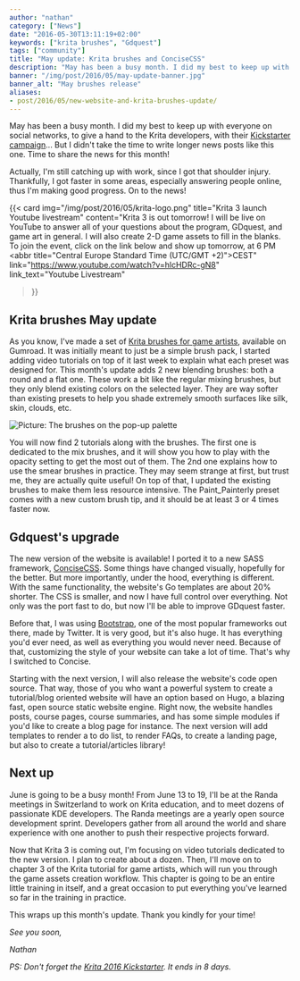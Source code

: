 ```yaml
---
author: "nathan"
category: ["News"]
date: "2016-05-30T13:11:19+02:00"
keywords: ["krita brushes", "Gdquest"]
tags: ["community"]
title: "May update: Krita brushes and ConciseCSS"
description: "May has been a busy month. I did my best to keep up with everyone on social networks, to give a hand to the Krita developers, with their Kickstarter campaign..."
banner: "/img/post/2016/05/may-update-banner.jpg"
banner_alt: "May brushes release"
aliases:
- post/2016/05/new-website-and-krita-brushes-update/
---
```


May has been a busy month. I did my best to keep up with everyone on social networks, to give a hand to the Krita developers, with their [Kickstarter campaign](https://www.youtube.com/watch?v=AjIiI8uiVNM)... But I didn't take the time to write longer news posts like this one. Time to share the news for this month! <!--more-->

Actually, I'm still catching up with work, since I got that shoulder injury. Thankfully, I got faster in some areas, especially answering people online, thus I'm making good progress. On to the news!

{{< card
  img="/img/post/2016/05/krita-logo.png"
  title="Krita 3 launch Youtube livestream"
  content="Krita 3 is out tomorrow! I will be live on YouTube to answer all of your questions about the program, GDquest, and game art in general. I will also create 2-D game assets to fill in the blanks. To join the event, click on the link below and show up tomorrow, at 6 PM <abbr title=\"Central Europe Standard Time (UTC/GMT +2)\">CEST</abbr>"
  link="https://www.youtube.com/watch?v=hlcHDRc-gN8"
  link_text="Youtube Livestream"
  >}}

## Krita brushes May update

As you know, I've made a set of [Krita brushes for game artists](https://gum.co/krita-brushes-for-game-artists), available on Gumroad. It was initially meant to just be a simple brush pack, I started adding video tutorials on top of it last week to explain what each preset was designed for. This month's update adds 2 new blending brushes: both a round and a flat one. These work a bit like the regular mixing brushes, but they only blend existing colors on the selected layer. They are way softer than existing presets to help you shade extremely smooth surfaces like silk, skin, clouds, etc.

![Picture: The brushes on the pop-up palette](/img/post/2016/05/krita-brushes-update-may-2016.jpg)

You will now find 2 tutorials along with the brushes. The first one is dedicated to the mix brushes, and it will show you how to play with the opacity setting to get the most out of them. The 2nd one explains how to use the smear brushes in practice. They may seem strange at first, but trust me, they are actually quite useful! On top of that, I updated the existing brushes to make them less resource intensive. The Paint_Painterly preset comes with a new custom brush tip, and it should be at least 3 or 4 times faster now.

## Gdquest's upgrade

The new version of the website is available! I ported it to a new SASS framework, [ConciseCSS](http://concisecss.com/). Some things have changed visually, hopefully for the better. But more importantly, under the hood, everything is different. With the same functionality, the website's Go templates are about 20% shorter. The CSS is smaller, and now I have full control over everything. Not only was the port fast to do, but now I'll be able to improve GDquest faster.

Before that, I was using [Bootstrap](http://getbootstrap.com/), one of the most popular frameworks out there, made by Twitter. It is very good, but it's also huge. It has everything you'd ever need, as well as everything you would never need. Because of that, customizing the style of your website can take a lot of time. That's why I switched to Concise.

Starting with the next version, I will also release the website's code open source. That way, those of you who want a powerful system to create a tutorial/blog oriented website will have an option based on Hugo, a blazing fast, open source static website engine. Right now, the website handles posts, course pages, course summaries, and has some simple modules if you'd like to create a blog page for instance. The next version will add templates to render a to do list, to render FAQs, to create a landing page, but also to create a tutorial/articles library!

## Next up

June is going to be a busy month! From June 13 to 19, I'll be at the Randa meetings in Switzerland to work on Krita education, and to meet dozens of passionate KDE developers. The Randa meetings are a yearly open source development sprint. Developers gather from all around the world and share experience with one another to push their respective projects forward.

Now that Krita 3 is coming out, I'm focusing on video tutorials dedicated to the new version. I plan to create about a dozen. Then, I'll move on to chapter 3 of the Krita tutorial for game artists, which will run you through the game assets creation workflow. This chapter is going to be an entire little training in itself, and a great occasion to put everything you've learned so far in the training in practice.

This wraps up this month's update. Thank you kindly for your time!

_See you soon,_

_Nathan_

_PS: Don't forget the [Krita 2016 Kickstarter](https://www.kickstarter.com/projects/krita/krita-2016-lets-make-text-and-vector-art-awesome). It ends in 8 days._

